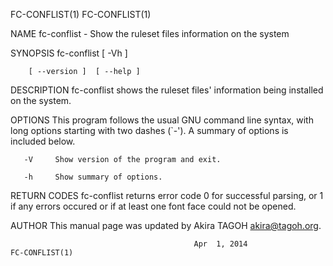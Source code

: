 FC-CONFLIST(1)                                                                          FC-CONFLIST(1)

NAME
       fc-conflist - Show the ruleset files information on the system

SYNOPSIS
       fc-conflist [ -Vh ]

        [ --version ]  [ --help ]

DESCRIPTION
       fc-conflist shows the ruleset files' information being installed on the system.

OPTIONS
       This  program  follows  the  usual GNU command line syntax, with long options starting with two
       dashes (`-'). A summary of options is included below.

       -V     Show version of the program and exit.

       -h     Show summary of options.

RETURN CODES
       fc-conflist returns error code 0 for successful parsing, or 1 if any errors occured  or  if  at
       least one font face could not be opened.

AUTHOR
       This manual page was updated by Akira TAGOH <akira@tagoh.org>.

                                             Apr  1, 2014                               FC-CONFLIST(1)
